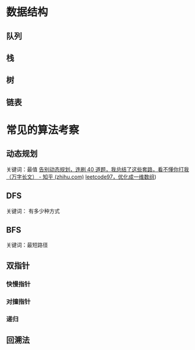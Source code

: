 
# 数据结构

## 队列

## 栈

## 树

## 链表



# 常见的算法考察

## 动态规划
关键词：最值
[告别动态规划，连刷 40 道题，我总结了这些套路，看不懂你打我（万字长文） - 知乎 (zhihu.com)](https://zhuanlan.zhihu.com/p/91582909)
[leetcode97，优化成一维数组](https://leetcode.cn/problems/interleaving-string/solution/dong-tai-gui-hua-you-hua-zhi-yi-wei-shu-issf3/))

## DFS
关键词： 有多少种方式

## BFS
关键词：最短路径

## 双指针

### 快慢指针

### 对撞指针

### 递归

## 回溯法

